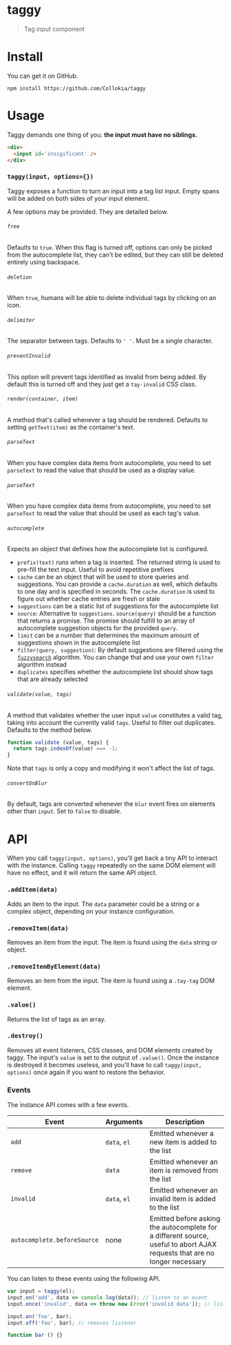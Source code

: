 # taggy

> Tag input component

# Install

You can get it on GitHub.

```shell
npm install https://github.com/Collokia/taggy
```

# Usage

Taggy demands one thing of you: **the input must have no siblings.**

```html
<div>
  <input id='insigificant' />
</div>
```

### `taggy(input, options={})`

Taggy exposes a function to turn an input into a tag list input. Empty spans will be added on both sides of your input element.

A few options may be provided. They are detailed below.

###### `free`

Defaults to `true`. When this flag is turned off, options can only be picked from the autocomplete list, they can't be edited, but they can still be deleted entirely using backspace.

###### `deletion`

When `true`, humans will be able to delete individual tags by clicking on an icon.

###### `delimiter`

The separator between tags. Defaults to `' '`. Must be a single character.

###### `preventInvalid`

This option will prevent tags identified as invalid from being added. By default this is turned off and they just get a `tay-invalid` CSS class.

###### `render(container, item)`

A method that's called whenever a tag should be rendered. Defaults to setting `getText(item)` as the container's text.

###### `parseText`

When you have complex data items from autocomplete, you need to set `parseText` to read the value that should be used as a display value.

###### `parseText`

When you have complex data items from autocomplete, you need to set `parseText` to read the value that should be used as each tag's value.

###### `autocomplete`

Expects an object that defines how the autocomplete list is configured.

- `prefix(text)` runs when a tag is inserted. The returned string is used to pre-fill the text input. Useful to avoid repetitive prefixes
- `cache` can be an object that will be used to store queries and suggestions. You can provide a `cache.duration` as well, which defaults to one day and is specified in seconds. The `cache.duration` is used to figure out whether cache entries are fresh or stale
- `suggestions` can be a static list of suggestions for the autocomplete list
- `source`: Alternative to `suggestions`. `source(query)` should be a function that returns a promise. The promise should fulfill to an array of autocomplete suggestion objects for the provided `query`.
- `limit` can be a number that determines the maximum amount of suggestions shown in the autocomplete list
- `filter(query, suggestion)`: By default suggestions are filtered using the [`fuzzysearch`](https://github.com/bevacqua/fuzzysearch) algorithm. You can change that and use your own `filter` algorithm instead
- `duplicates` specifies whether the autocomplete list should show tags that are already selected

###### `validate(value, tags)`

A method that validates whether the user input `value` constitutes a valid tag, taking into account the currently valid `tags`. Useful to filter out duplicates. Defaults to the method below.

```js
function validate (value, tags) {
  return tags.indexOf(value) === -1;
}
```

Note that `tags` is only a copy and modifying it won't affect the list of tags.

###### `convertOnBlur`

By default, tags are converted whenever the `blur` event fires on elements other than `input`. Set to `false` to disable.

# API

When you call `taggy(input, options)`, you'll get back a tiny API to interact with the instance. Calling `taggy` repeatedly on the same DOM element will have no effect, and it will return the same API object.

### `.addItem(data)`

Adds an item to the input. The `data` parameter could be a string or a complex object, depending on your instance configuration.

### `.removeItem(data)`

Removes an item from the input. The item is found using the `data` string or object.

### `.removeItemByElement(data)`

Removes an item from the input. The item is found using a `.tay-tag` DOM element.

### `.value()`

Returns the list of tags as an array.

### `.destroy()`

Removes all event listeners, CSS classes, and DOM elements created by taggy. The input's `value` is set to the output of `.value()`. Once the instance is destroyed it becomes useless, and you'll have to call `taggy(input, options)` once again if you want to restore the behavior.

### Events

The instance API comes with a few events.

Event | Arguments | Description
----|-------|------------
`add` | `data`, `el` | Emitted whenever a new item is added to the list
`remove` | `data` | Emitted whenever an item is removed from the list
`invalid` | `data`, `el` | Emitted whenever an invalid item is added to the list
`autocomplete.beforeSource` | none | Emitted before asking the autocomplete for a different source, useful to abort AJAX requests that are no longer necessary

You can listen to these events using the following API.

```js
var input = taggy(el);
input.on('add', data => console.log(data)); // listen to an event
input.once('invalid', data => throw new Error('invalid data')); // listener discarded after one execution

input.on('foo', bar);
input.off('foo', bar); // removes listener

function bar () {}
```


[1]: http://stackoverflow.com/questions/ask
[2]: https://github.com/bevacqua/rome
[3]: http://ponyfoo.com/articles/stop-breaking-the-web
[4]: http://i.imgur.com/mhy3Fv9.png
